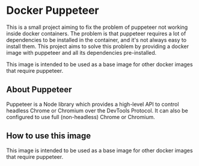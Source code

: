# Docker Puppeteer

This is a small project aiming to fix the problem of puppeteer not working inside docker containers. The problem is that puppeteer requires a lot of dependencies to be installed in the container, and it's not always easy to install them. This project aims to solve this problem by providing a docker image with puppeteer and all its dependencies pre-installed.

This image is intended to be used as a base image for other docker images that require puppeteer.

## About Puppeteer

Puppeteer is a Node library which provides a high-level API to control headless Chrome or Chromium over the DevTools Protocol. It can also be configured to use full (non-headless) Chrome or Chromium.

## How to use this image

This image is intended to be used as a base image for other docker images that require puppeteer.